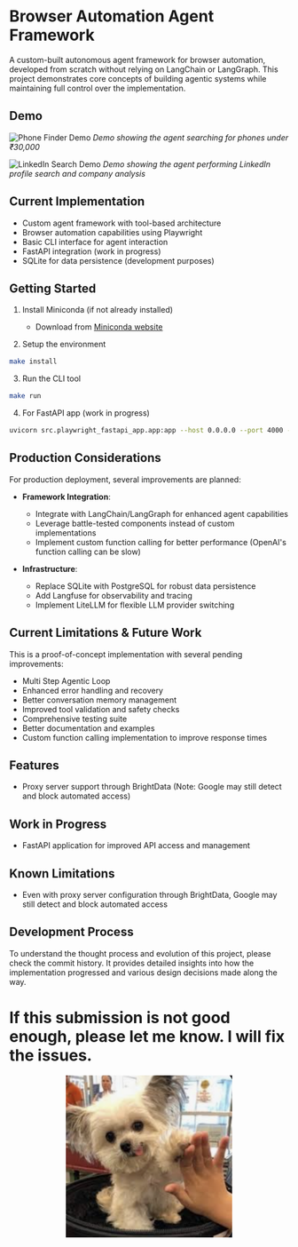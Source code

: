 # Browser Automation Agent Framework

A custom-built autonomous agent framework for browser automation, developed from scratch without relying on LangChain or LangGraph. This project demonstrates core concepts of building agentic systems while maintaining full control over the implementation.

## Demo
![Phone Finder Demo](src/examples/phone-finder.gif)
*Demo showing the agent searching for phones under ₹30,000*

![LinkedIn Search Demo](src/examples/linkedin-search-example.gif)
*Demo showing the agent performing LinkedIn profile search and company analysis*

## Current Implementation
- Custom agent framework with tool-based architecture
- Browser automation capabilities using Playwright
- Basic CLI interface for agent interaction
- FastAPI integration (work in progress)
- SQLite for data persistence (development purposes)

## Getting Started

1. Install Miniconda (if not already installed)
   - Download from [Miniconda website](https://docs.conda.io/en/latest/miniconda.html)

2. Setup the environment
```bash
make install
```

3. Run the CLI tool
```bash
make run
```

4. For FastAPI app (work in progress)
```bash
uvicorn src.playwright_fastapi_app.app:app --host 0.0.0.0 --port 4000 --reload
```

## Production Considerations

For production deployment, several improvements are planned:

- **Framework Integration**: 
  - Integrate with LangChain/LangGraph for enhanced agent capabilities
  - Leverage battle-tested components instead of custom implementations
  - Implement custom function calling for better performance (OpenAI's function calling can be slow)

- **Infrastructure**:
  - Replace SQLite with PostgreSQL for robust data persistence
  - Add Langfuse for observability and tracing
  - Implement LiteLLM for flexible LLM provider switching

## Current Limitations & Future Work

This is a proof-of-concept implementation with several pending improvements:

- Multi Step Agentic Loop
- Enhanced error handling and recovery
- Better conversation memory management
- Improved tool validation and safety checks
- Comprehensive testing suite
- Better documentation and examples
- Custom function calling implementation to improve response times

## Features
- Proxy server support through BrightData (Note: Google may still detect and block automated access)

## Work in Progress
- FastAPI application for improved API access and management

## Known Limitations
- Even with proxy server configuration through BrightData, Google may still detect and block automated access

## Development Process
To understand the thought process and evolution of this project, please check the commit history. It provides detailed insights into how the implementation progressed and various design decisions made along the way.

# If this submission is not good enough, please let me know. I will fix the issues.
<p align="center">
  <img src="src/examples/hi5dojjie.png" width="300" alt="hi5dojjie">
</p>